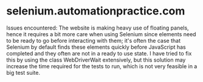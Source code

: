 # selenium.automationpractice.com
Issues encountered:
The website is making heavy use of floating panels, hence it requires a bit more care when using Selenium since elements need to be 
ready to go before interacting with them; it's often the case that Selenium by default finds these elements quickly before 
JavaScript has completed and they often are not in a ready to use state. I have tried to fix this by using the class
WebDriverWait extensively, but this solution may increase the time required for the tests to run, which is not very feasible 
in a big test suite.
